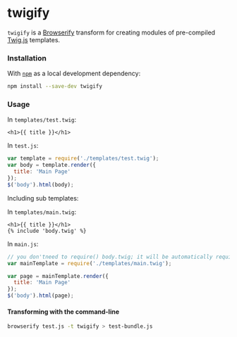 twigify
=======

`twigify` is a [Browserify](https://github.com/substack/node-browserify) transform for creating modules of pre-compiled [Twig.js](https://github.com/justjohn/twig.js) templates.

### Installation ###
With [`npm`](http://npmjs.org/) as a local development dependency:

```bash
npm install --save-dev twigify
```

### Usage ###

In `templates/test.twig`:
```html+twig
<h1>{{ title }}</h1>
```

In `test.js`:
```js
var template = require('./templates/test.twig');
var body = template.render({
  title: 'Main Page'
});
$('body').html(body);
```

Including sub templates:

In `templates/main.twig`:
```html+twig
<h1>{{ title }}</h1>
{% include 'body.twig' %}
```

In `main.js`:
```js
// you don'tneed to require() body.twig; it will be automatically required when being built.
var mainTemplate = require('./templates/main.twig');

var page = mainTemplate.render({
  title: 'Main Page'
});
$('body').html(page);
```

#### Transforming with the command-line ####

```bash
browserify test.js -t twigify > test-bundle.js
```
